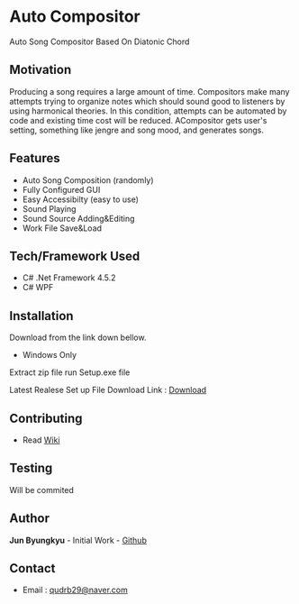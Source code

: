# Auto Compositor

Auto Song Compositor Based On Diatonic Chord

## Motivation

Producing a song requires a large amount of time. 
Compositors make many attempts trying to organize notes which should sound good to listeners by using harmonical theories.
In this condition, attempts can be automated by code and existing time cost will be reduced.
ACompositor gets user's setting, something like jengre and song mood, and generates songs.

## Features

* Auto Song Composition (randomly)
* Fully Configured GUI
* Easy Accessibilty (easy to use)
* Sound Playing
* Sound Source Adding&Editing
* Work File Save&Load

## Tech/Framework Used

* C# .Net Framework 4.5.2
* C# WPF

## Installation

Download from the link down bellow.

* Windows Only

Extract zip file
run Setup.exe file

Latest Realese Set up File Download Link : [Download](https://drive.google.com/file/d/1Zz22HaR8oJMro9wszAYIPe_84AU-RUO4/view?usp=sharing)

## Contributing

* Read [Wiki](https://github.com/coxozo123/AutoCompositor/wiki/How-to-Contribute)

## Testing

Will be commited

## Author

**Jun Byungkyu** - Initial Work - [Github](https://github.com/coxozo123)

## Contact

* Email : qudrb29@naver.com
